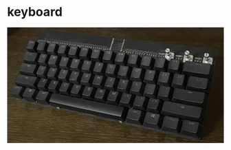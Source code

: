 # keyboard
![a photo of the keyboard](https://github.com/Colepng/late-night-engineering/blob/main/keyboard.jpeg)
